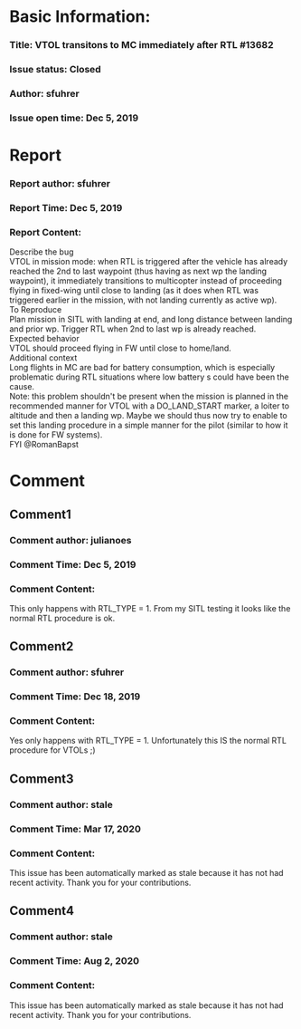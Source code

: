 # Basic Information:
### Title:  VTOL transitons to MC immediately after RTL #13682 
### Issue status: Closed
### Author: sfuhrer
### Issue open time: Dec 5, 2019
# Report
### Report author: sfuhrer
### Report Time: Dec 5, 2019
### Report Content:   
Describe the bug    
VTOL in mission mode: when RTL is triggered after the vehicle has already reached the 2nd to last waypoint (thus having as next wp the landing waypoint), it immediately transitions to multicopter instead of proceeding flying in fixed-wing until close to landing (as it does when RTL was triggered earlier in the mission, with not landing currently as active wp).  
To Reproduce    
Plan mission in SITL with landing at end, and long distance between landing and prior wp. Trigger RTL when 2nd to last wp is already reached.  
Expected behavior    
VTOL should proceed flying in FW until close to home/land.  
Additional context    
Long flights in MC are bad for battery consumption, which is especially problematic during RTL situations where low battery s could have been the cause.  
Note: this problem shouldn't be present when the mission is planned in the recommended manner for VTOL with a DO_LAND_START marker, a loiter to altitude and then a landing wp. Maybe we should thus now try to enable to set this landing procedure in a simple manner for the pilot (similar to how it is done for FW systems).  
FYI @RomanBapst  

# Comment
## Comment1
### Comment author: julianoes
### Comment Time: Dec 5, 2019
### Comment Content:   
This only happens with RTL_TYPE = 1. From my SITL testing it looks like the normal RTL procedure is ok.  

## Comment2
### Comment author: sfuhrer
### Comment Time: Dec 18, 2019
### Comment Content:   
Yes only happens with RTL_TYPE = 1. Unfortunately this IS the normal RTL procedure for VTOLs ;)  

## Comment3
### Comment author: stale
### Comment Time: Mar 17, 2020
### Comment Content:   
This issue has been automatically marked as stale because it has not had recent activity. Thank you for your contributions.  

## Comment4
### Comment author: stale
### Comment Time: Aug 2, 2020
### Comment Content:   
This issue has been automatically marked as stale because it has not had recent activity. Thank you for your contributions.  
